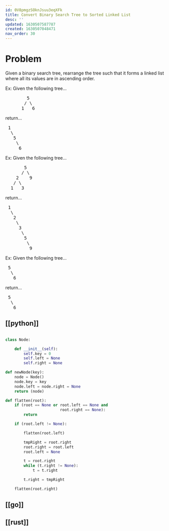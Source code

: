 ```yaml
---
id: 0V8pmgzSOknJsuu3eqXFk
title: Convert Binary Search Tree to Sorted Linked List
desc: ''
updated: 1630507587787
created: 1630507048471
nav_order: 30
---
```


# Problem
Given a binary search tree, rearrange the tree such that it forms a linked list where all its values are in ascending order.

Ex: Given the following tree...
<pre>
        5
       / \
      1   6
</pre>

return...

<pre>
 1
  \
   5
    \
     6
</pre>

Ex: Given the following tree...

<pre>
       5
      / \
    2    9
   / \
  1   3
</pre>

return...

<pre>
 1
  \
   2
    \
     3
      \
       5
        \
         9
</pre>

Ex: Given the following tree...

<pre>
 5
  \
   6
</pre>

return...

<pre>
 5
  \
   6
</pre>


## [[python]]
```python

class Node:

    def __init__(self):
        self.key = 0
        self.left = None
        self.right = None

def newNode(key):
    node = Node()
    node.key = key
    node.left = node.right = None
    return (node)

def flatten(root):
    if (root == None or root.left == None and
                        root.right == None):
        return

    if (root.left != None):

        flatten(root.left)

        tmpRight = root.right
        root.right = root.left
        root.left = None

        t = root.right
        while (t.right != None):
            t = t.right

        t.right = tmpRight

    flatten(root.right)


```
## [[go]]

## [[rust]]

